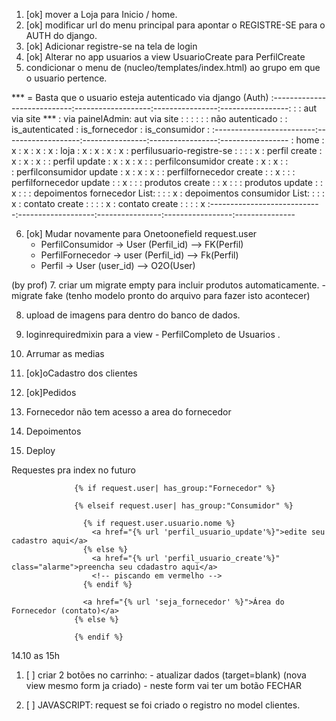 1. [ok] mover a Loja para Inicio / home. 
2. [ok] modificar url do menu principal para apontar o REGISTRE-SE para o AUTH do django.
3. [ok] Adicionar registre-se na tela de login 
4. [ok] Alterar no app usuarios a view UsuarioCreate para PerfilCreate
5. condicionar o menu de (nucleo/templates/index.html) ao grupo em que o usuario pertence. 


*** = Basta que o usuario esteja autenticado via django (Auth)
:----------------------------:-------------------:----------------:-----------------:
:                            : aut via site ***      : via painelAdmin: aut via site    : 
:                            :                   :                :                     : não autenticado
:                            : is_autenticated   : is_fornecedor  : is_consumidor       :
:-------------------------:-------------------:----------------:-----------------:-----------------
: home                       :         x         :      x         :      x          :      x
: loja                       :         x         :      x         :      x          :      x
: perfilusuario-registre-se  :                   :                :                 :      x
: perfil create              :         x         :      x         :      x          : 
: perfil update              :         x         :      x         :      x          : 
: perfilconsumidor create    :         x         :      x         :                 :  
: perfilconsumidor update    :         x         :      x         :      x          :
: perfilfornecedor create    :                   :      x         :                 :
: perfilfornecedor update    :                   :      x         :                 :
: produtos create            :                   :      x         :                 :
: produtos update            :                   :      x         :                 :
: depoimentos fornecedor List:                   :                :                 :      x
: depoimentos consumidor List:                   :                :                 :      x
: contato create             :                   :                :                 :      x
: contato create             :                   :                :                 :      x
:----------------------------:-------------------:----------------:-----------------:---------------

6. [ok] Mudar novamente para Onetoonefield
    request.user 
    - PerfilConsumidor -> User (Perfil_id) --> FK(Perfil)
    - PerfilFornecedor -> user (Perfil_id) --> Fk(Perfil)
    - Perfil           -> User (user_id) --> O2O(User)

(by prof)
7. criar um migrate empty para incluir produtos automaticamente. 
    - migrate fake (tenho modelo pronto do arquivo para fazer isto acontecer)

8. upload de imagens para dentro do banco de dados. 

9. loginrequiredmixin para a view - PerfilCompleto de Usuarios . 

10. Arrumar as medias
    
11. [ok]oCadastro dos clientes
    
12. [ok]Pedidos
    
13. Fornecedor não tem acesso a area do fornecedor
    
14. Depoimentos
    
15. Deploy


Requestes pra index no futuro

                  {% if request.user| has_group:"Fornecedor" %}

                  {% elseif request.user| has_group:"Consumidor" %}

                    {% if request.user.usuario.nome %}
                      <a href="{% url 'perfil_usuario_update'%}">edite seu cadastro aqui</a>
                    {% else %}
                      <a href="{% url 'perfil_usuario_create'%}" class="alarme">preencha seu cdadastro aqui</a>
                      <!-- piscando em vermelho -->
                    {% endif %}
                    
                    <a href="{% url 'seja_fornecedor' %}">Área do Fornecedor (contato)</a>
                  {% else %}

                  {% endif %}


14.10 as 15h
1.  [ ] criar 2 botões no carrinho:
          - atualizar dados (target=blank) (nova view mesmo form ja criado)
          - neste form vai ter um botão FECHAR 

2.  [ ] JAVASCRIPT: request se foi criado o registro no model clientes. 
